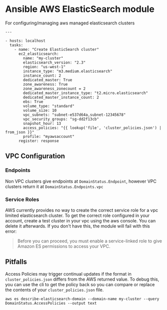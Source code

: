 # Ansible AWS ElasticSearch module

For configuring/managing aws managed elasticsearch clusters

    ---

    - hosts: localhost
      tasks:
        - name: "Create ElasticSearch cluster"
          ec2_elasticsearch:
            name: "my-cluster"
            elasticsearch_version: "2.3"
            region: "us-west-1"
            instance_type: "m3.medium.elasticsearch"
            instance_count: 2
            dedicated_master: True
            zone_awareness: True
            zone_awareness_zonecount = 2
            dedicated_master_instance_type: "t2.micro.elasticsearch"
            dedicated_master_instance_count: 2
            ebs: True
            volume_type: "standard"
            volume_size: 10
            vpc_subnets: "subnet-e537d64a,subnet-12345678"
            vpc_security_groups: "sg-dd2f13cb"
            snapshot_hour: 13
            access_policies: "{{ lookup('file', 'cluster_policies.json') | from_json }}"
            profile: "myawsaccount"
          register: response

## VPC Configuration

### Endpoints

Non VPC clusters give endpoints at `DomainStatus.Endpoint`, however VPC clusters return it at `DomainStatus.Endpoints.vpc`

### Service Roles

AWS currently provides no way to create the correct service role for a vpc limited elasticsearch cluster. To
get the correct role configured in your account, create a test cluster in your vpc using the aws console. You can
delete it afterwards. If you don't have this, the module will fail with this error:

> Before you can proceed, you must enable a service-linked role to give Amazon ES permissions to access your VPC.

## Pitfalls

Access Policies may trigger continual updates if the format in `cluster_policies.json` differs from the AWS
returned value. To debug this, you can use the cli to get the policy back so you can compare or replace the contents
of your `cluster_policies.json` file.

`aws es describe-elasticsearch-domain --domain-name my-cluster --query DomainStatus.AccessPolicies --output text`
